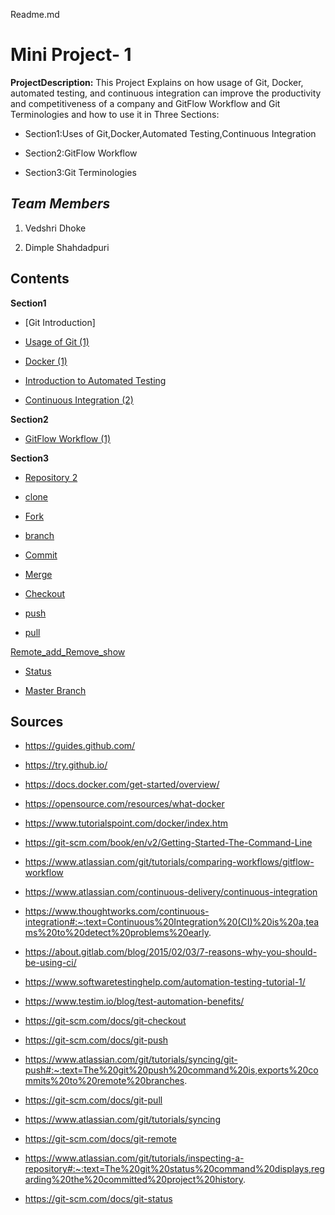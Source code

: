 Readme.md
# **Mini Project- 1**
**ProjectDescription:** This Project Explains on how usage of Git, Docker, automated testing, and continuous integration can improve the productivity and competitiveness of a company and GitFlow Workflow and Git Terminologies and how to use it in Three Sections:

* Section1:Uses of Git,Docker,Automated Testing,Continuous Integration

* Section2:GitFlow Workflow

* Section3:Git Terminologies

## *Team Members*

1. Vedshri Dhoke

2. Dimple Shahdadpuri
## Contents 

**Section1**
- [Git Introduction] 

- [Usage of Git (1)](Usage%20of%20Git%20(1).md)

- [Docker (1)](Docker%20(1).md)

- [Introduction to Automated Testing](Automated%20Testing%20(1).md)

- [Continuous Integration (2)](Continuous%20Integration%20(2).md)

**Section2**
- [GitFlow Workflow (1)](GitFlow%20Workflow%20(1).md)

**Section3**
- [Repository 2](Repository%202.md)

- [clone](clone.md)

- [Fork](Fork.md)

- [branch](branch.md)

- [Commit](Commit.md)

- [Merge](Merge.md)

- [Checkout](Checkout.md)

- [push](push.md)

- [pull](pull.md)

 [Remote_add_Remove_show](Remote_add_Remove_show.md)

- [Status](Status.md)

- [Master Branch](MasterBranch.md)



## Sources

- https://guides.github.com/

- https://try.github.io/

- https://docs.docker.com/get-started/overview/

- https://opensource.com/resources/what-docker

- https://www.tutorialspoint.com/docker/index.htm

- https://git-scm.com/book/en/v2/Getting-Started-The-Command-Line

- https://www.atlassian.com/git/tutorials/comparing-workflows/gitflow-workflow

- https://www.atlassian.com/continuous-delivery/continuous-integration

- https://www.thoughtworks.com/continuous-integration#:~:text=Continuous%20Integration%20(CI)%20is%20a,teams%20to%20detect%20problems%20early.

- https://about.gitlab.com/blog/2015/02/03/7-reasons-why-you-should-be-using-ci/

- https://www.softwaretestinghelp.com/automation-testing-tutorial-1/

- https://www.testim.io/blog/test-automation-benefits/

- https://git-scm.com/docs/git-checkout

- https://git-scm.com/docs/git-push

- https://www.atlassian.com/git/tutorials/syncing/git-push#:~:text=The%20git%20push%20command%20is,exports%20commits%20to%20remote%20branches.

- https://git-scm.com/docs/git-pull

- https://www.atlassian.com/git/tutorials/syncing

- https://git-scm.com/docs/git-remote

- https://www.atlassian.com/git/tutorials/inspecting-a-repository#:~:text=The%20git%20status%20command%20displays,regarding%20the%20committed%20project%20history.

- https://git-scm.com/docs/git-status
